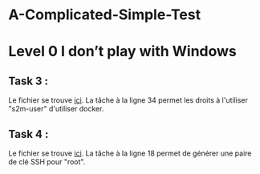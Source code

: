 # A-Complicated-Simple-Test

# Level 0 I don’t play with Windows

## Task 3 :

Le fichier se trouve [ici](ansible/install_docker.yml). La tâche à la ligne 34 permet les droits à l'utiliser "s2m-user" d'utiliser docker.

## Task 4 :

Le fichier se trouve [ici](ansible/root_ssh.yml). La tâche à la ligne 18 permet de générer une paire de clé SSH pour "root".